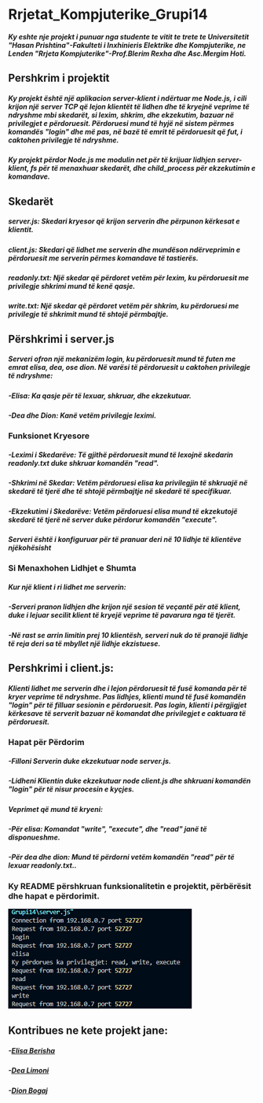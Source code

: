 # Rrjetat_Kompjuterike_Grupi14
##### Ky eshte nje projekt i punuar nga studente te vitit te trete te Universitetit "Hasan Prishtina"-Fakulteti i Inxhinieris Elektrike dhe Kompjuterike, ne Lenden "Rrjeta Kompjuterike"-Prof.Blerim Rexha dhe Asc.Mergim Hoti.


## Pershkrim i projektit
##### Ky projekt është një aplikacion server-klient i ndërtuar me Node.js, i cili krijon një server TCP që lejon klientët të lidhen dhe të kryejnë veprime të ndryshme mbi skedarët, si lexim, shkrim, dhe ekzekutim, bazuar në privilegjet e përdoruesit. Përdoruesi mund të hyjë në sistem përmes komandës "login" dhe më pas, në bazë të emrit të përdoruesit që fut, i caktohen privilegje të ndryshme. 

##### Ky projekt përdor Node.js me modulin net për të krijuar lidhjen server-klient, fs për të menaxhuar skedarët, dhe child_process për ekzekutimin e komandave.


## Skedarët
##### server.js: Skedari kryesor që krijon serverin dhe përpunon kërkesat e klientit.
##### client.js: Skedari që lidhet me serverin dhe mundëson ndërveprimin e përdoruesit me serverin përmes komandave të tastierës.
##### readonly.txt: Një skedar që përdoret vetëm për lexim, ku përdoruesit me privilegje shkrimi mund të kenë qasje.
##### write.txt: Një skedar që përdoret vetëm për shkrim, ku përdoruesi me privilegje të shkrimit mund të shtojë përmbajtje.

## Përshkrimi i server.js
##### Serveri ofron një mekanizëm login, ku përdoruesit mund të futen me emrat elisa, dea, ose dion. Në varësi të përdoruesit u caktohen privilegje të ndryshme:
##### -Elisa: Ka qasje për të lexuar, shkruar, dhe ekzekutuar.
 ##### -Dea dhe Dion: Kanë vetëm privilegje leximi.

### Funksionet Kryesore
 ##### -Leximi i Skedarëve: Të gjithë përdoruesit mund të lexojnë skedarin readonly.txt duke shkruar komandën "read".
##### -Shkrimi në Skedar: Vetëm përdoruesi elisa ka privilegjin të shkruajë në skedarë të tjerë dhe të shtojë përmbajtje në skedarë të specifikuar.
##### -Ekzekutimi i Skedarëve: Vetëm përdoruesi elisa mund të ekzekutojë skedarë të tjerë në server duke përdorur komandën "execute".

##### Serveri është i konfiguruar për të pranuar deri në 10 lidhje të klientëve njëkohësisht
### Si Menaxhohen Lidhjet e Shumta
##### Kur një klient i ri lidhet me serverin:

##### -Serveri pranon lidhjen dhe krijon një sesion të veçantë për atë klient, duke i lejuar secilit klient të kryejë veprime të pavarura nga të tjerët.
##### -Në rast se arrin limitin prej 10 klientësh, serveri nuk do të pranojë lidhje të reja deri sa të mbyllet një lidhje ekzistuese.




## Pershkrimi i client.js:
##### Klienti lidhet me serverin dhe i lejon përdoruesit të fusë komanda për të kryer veprime të ndryshme. Pas lidhjes, klienti mund të fusë komandën "login" për të filluar sesionin e përdoruesit. Pas login, klienti i përgjigjet kërkesave të serverit bazuar në komandat dhe privilegjet e caktuara të përdoruesit.

### Hapat për Përdorim
 ##### -Filloni Serverin duke ekzekutuar node server.js.
 ##### -Lidheni Klientin duke ekzekutuar node client.js dhe shkruani komandën "login" për të nisur procesin e kyçjes.
##### Veprimet që mund të kryeni:
 ##### -Për elisa: Komandat "write", "execute", dhe "read" janë të disponueshme.
 ##### -Për dea dhe dion: Mund të përdorni vetëm komandën "read" për të lexuar readonly.txt..

 ###  Ky README përshkruan funksionalitetin e projektit, përbërësit dhe hapat e përdorimit.

![terminali i server.js](images/Screenshot%202024-11-16%20174111.png)


## Kontribues ne kete projekt jane:
##### -[Elisa Berisha ](https://github.com/ElisaBerisha)
##### -[Dea Limoni ](https://github.com/DeaLimoni)
##### -[Dion Bogaj ](https://github.com/dioni5)




